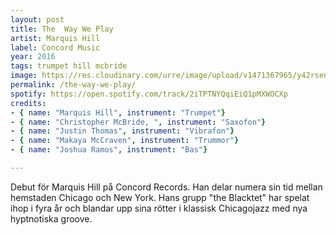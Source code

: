 ```yaml
---
layout: post
title: The  Way We Play
artist: Marquis Hill
label: Concord Music
year: 2016
tags: trumpet hill mcbride
image: https://res.cloudinary.com/urre/image/upload/v1471367965/y42rsenewaa0gdmk9j2t.jpg
permalink: /the-way-we-play/
spotify: https://open.spotify.com/track/2iTPTNYQqiEiQ1pMXWOCXp
credits: 
- { name: "Marquis Hill", instrument: "Trumpet"}
- { name: "Christopher McBride, ", instrument: "Saxofon"}
- { name: "Justin Thomas", instrument: "Vibrafon"}
- { name: "Makaya McCraven", instrument: "Trummor"}
- { name: "Joshua Ramos", instrument: "Bas"}

---
```


Debut för Marquis Hill på Concord Records. Han delar numera sin tid mellan hemstaden Chicago och New York. Hans grupp "the Blacktet" har spelat ihop i fyra år och blandar upp sina rötter i klassisk Chicagojazz med nya hyptnotiska groove.